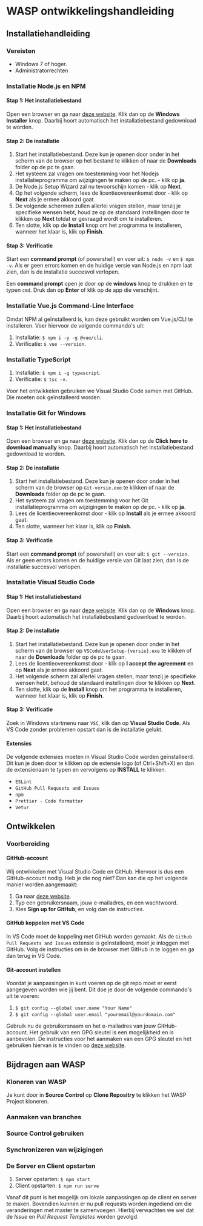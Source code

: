 # WASP ontwikkelingshandleiding

## Installatiehandleiding

### Vereisten

- Windows 7 of hoger.
- Administratorrechten

### Installatie Node.js en NPM

#### Stap 1: Het installatiebestand

Open een browser en ga naar [deze website](https://nodejs.org/en/download/). Klik dan op de **Windows Installer** knop. Daarbij hoort automatisch het installatiebestand gedownload te worden.

#### Stap 2: De installatie

1. Start het installatiebestand. Deze kun je openen door onder in het scherm van de browser op het bestand te klikken of naar de **Downloads** folder op de pc te gaan.
2. Het systeem zal vragen om toestemming voor het Nodejs installatieprogramma om wijzigingen te maken op de pc. - klik op **ja**.
3. De Node.js Setup Wizard zal nu tevoorschijn komen - klik op **Next**.
4. Op het volgende scherm, lees de licentieovereenkomst door - klik op **Next** als je ermee akkoord gaat.
5. De volgende schermen zullen allerlei vragen stellen, maar tenzij je specifieke wensen hebt, houd ze op de standaard instellingen door te klikken op **Next** totdat er gevraagd wordt om te installeren.
6. Ten slotte, klik op de **Install** knop om het programma te installeren, wanneer het klaar is, klik op **Finish**.

#### Stap 3: Verificatie

Start een **command prompt** (of powershell) en voer uit: `$ node -v` en `$ npm -v`. Als er geen errors komen en de huidige versie van Node.js en npm laat zien, dan is de installatie succesvol verlopen.

Een **command prompt** open je door op de **windows** knop te drukken en te typen `cmd`. Druk dan op **Enter** of klik op de app die verschijnt.

### Installatie Vue.js Command-Line Interface

Omdat NPM al geïnstalleerd is, kan deze gebruikt worden om Vue.js/CLI te installeren. Voer hiervoor de volgende commando's uit:

1. Installatie: `$ npm i -y -g @vue/cli`.
2. Verificatie: `$ vue --version`.

### Installatie TypeScript

1. Installatie: `$ npm i -g typescript`.
2. Verificatie: `$ tsc -v`.

Voor het ontwikkelen gebruiken we Visual Studio Code samen met GitHub. Die moeten ook geïnstalleerd worden.

### Installatie Git for Windows

#### Stap 1: Het installatiebestand

Open een browser en ga naar [deze website](https://git-scm.com/download/win). Klik dan op de **Click here to download manually** knop. Daarbij hoort automatisch het installatiebestand gedownload te worden.

#### Stap 2: De installatie

1. Start het installatiebestand. Deze kun je openen door onder in het scherm van de browser op `Git-versie.exe` te klikken of naar de **Downloads** folder op de pc te gaan.
2. Het systeem zal vragen om toestemming voor het Git installatieprogramma om wijzigingen te maken op de pc. - klik op **ja**.
3. Lees de licentieovereenkomst door - klik op **Install** als je ermee akkoord gaat.
4. Ten slotte, wanneer het klaar is, klik op **Finish**.

#### Stap 3: Verificatie

Start een **command prompt** (of powershell) en voer uit: `$ git --version`. Als er geen errors komen en de huidige versie van Git laat zien, dan is de installatie succesvol verlopen.

### Installatie Visual Studio Code

#### Stap 1: Het installatiebestand

Open een browser en ga naar [deze website](https://code.visualstudio.com/download). Klik dan op de **Windows** knop. Daarbij hoort automatisch het installatiebestand gedownload te worden.

#### Stap 2: De installatie

1. Start het installatiebestand. Deze kun je openen door onder in het scherm van de browser op `VSCodeUserSetup-{versie}.exe` te klikken of naar de **Downloads** folder op de pc te gaan.
2. Lees de licentieovereenkomst door - klik op **I accept the agreement** en op **Next** als je ermee akkoord gaat.
3. Het volgende scherm zal allerlei vragen stellen, maar tenzij je specifieke wensen hebt, behoud de standaard instellingen door te klikken op **Next**.
4. Ten slotte, klik op de **Install** knop om het programma te installeren, wanneer het klaar is, klik op **Finish**.

#### Stap 3: Verificatie

Zoek in Windows startmenu naar `VSC`, klik dan op **Visual Studio Code**. Als VS Code zonder problemen opstart dan is de installatie gelukt.

#### Extensies

De volgende extensies moeten in Visual Studio Code worden geïnstalleerd. Dit kun je doen door te klikken op de extensie logo (of Ctrl+Shift+X) en dan de extensienaam te typen en vervolgens op **INSTALL** te klikken.

- `ESLint`
- `GitHub Pull Requests and Issues`
- `npm`
- `Prettier - Code formatter`
- `Vetur`

## Ontwikkelen

### Voorbereiding

#### GitHub-account

Wij ontwikkelen met Visual Studio Code en GitHub. Hiervoor is dus een GitHub-account nodig. Heb je die nog niet? Dan kan die op het volgende manier worden aangemaakt:

1. Ga naar [deze website](https://github.com/join).
2. Typ een gebruikersnaam, jouw e-mailadres, en een wachtwoord.
3. Kies **Sign up for GitHub**, en volg dan de instructies.

#### GitHub koppelen met VS Code

In VS Code moet de koppeling met GitHub worden gemaakt. Als de `Github Pull Requests and Issues` extensie is geïnstalleerd, moet je inloggen met GitHub. Volg de instructies om in de browser met GitHub in te loggen en ga dan terug in VS Code.

#### Git-account instellen

Voordat je aanpassingen in kunt voeren op de git repo moet er eerst aangegeven worden wie jij bent. Dit doe je door de volgende commando's uit te voeren:

1. `$ git config --global user.name "Your Name"`
2. `$ git config --global user.email "youremail@yourdomain.com"`

Gebruik nu de gebruikersnaam en het e-mailadres van jouw GitHub-account.
Het gebruik van een GPG sleutel is een mogelijkheid en is aanbevolen. De instructies voor het aanmaken van een GPG sleutel en het gebruiken hiervan is te vinden op [deze website](https://medium.com/@ryanmillerc/use-gpg-signing-keys-with-git-on-windows-10-github-4acbced49f68).

## Bijdragen aan WASP

### Kloneren van WASP

Je kunt door in **Source Control** op **Clone Repositry** te klikken het WASP Project kloneren.

### Aanmaken van branches

### Source Control gebruiken

### Synchronizeren van wijzigingen

### De Server en Client opstarten

1. Server opstarten: `$ npm start`
2. Client opstarten: `$ npm run serve`

Vanaf dit punt is het mogelijk om lokale aanpassingen op de client en server te maken. Bovendien kunnen er nu pull requests worden ingediend om die veranderingen met master te samenvoegen. Hierbij verwachten we wel dat de _Issue_ en _Pull Request Templates_ worden gevolgd.
